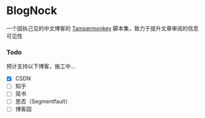 # BlogNock

一个固执己见的中文博客的 [Tampermonkey](https://github.com/search?q=Tampermonkey&type=repositories) 脚本集，致力于提升文章审阅的信息可见性

### Todo

预计支持以下博客，施工中...

- [x] CSDN
- [ ] 知乎
- [ ] 简书
- [ ] 思否（Segmentfault）
- [ ] 博客园
